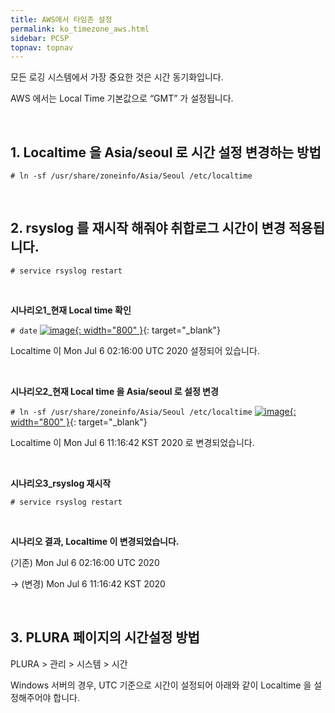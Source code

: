```yaml
---
title: AWS에서 타임존 설정
permalink: ko_timezone_aws.html
sidebar: PCSP
topnav: topnav
---
```


모든 로깅 시스템에서 가장 중요한 것은 시간 동기화입니다.

AWS 에서는 Local Time 기본값으로 “GMT” 가 설정됩니다.

<br />

## 1. Localtime 을 Asia/seoul 로 시간 설정 변경하는 방법

`# ln -sf /usr/share/zoneinfo/Asia/Seoul /etc/localtime`

<br />

## 2. rsyslog 를 재시작 해줘야 취합로그 시간이 변경 적용됩니다.

`# service rsyslog restart`

<br />

**시나리오1_현재 Local time 확인**

`# date`
[![image](/docs/images/Public_Cloud/timezone/01.png){: width="800" }](/docs/images/Public_Cloud/timezone/01.png){: target="_blank"}  

Localtime 이 Mon Jul 6 02:16:00 UTC 2020 설정되어 있습니다.

<br />

**시나리오2_현재 Local time 을 Asia/seoul 로 설정 변경**

`# ln -sf /usr/share/zoneinfo/Asia/Seoul /etc/localtime`
[![image](/docs/images/Public_Cloud/timezone/02.png){: width="800" }](/docs/images/Public_Cloud/timezone/02.png){: target="_blank"}

Localtime 이 Mon Jul 6 11:16:42 KST 2020 로 변경되었습니다.

<br />

**시나리오3_rsyslog 재시작**

`# service rsyslog restart`

<br />

**시나리오 결과, Localtime 이 변경되었습니다.**

(기존) Mon Jul 6 02:16:00 UTC 2020  

→ (변경) Mon Jul 6 11:16:42 KST 2020

<br />

## 3. PLURA 페이지의 시간설정 방법

PLURA > 관리 > 시스템 > 시간

Windows 서버의 경우, UTC 기준으로 시간이 설정되어 아래와 같이 Localtime 을 설정해주어야 합니다.